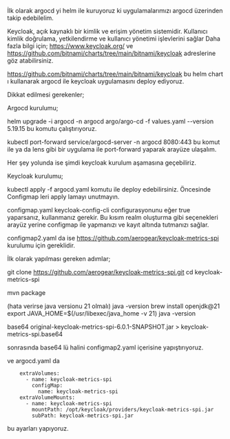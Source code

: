 İlk olarak argocd yi helm ile kuruyoruz ki uygulamalarımızı argocd üzerinden takip edebilelim.

Keycloak, açık kaynaklı bir kimlik ve erişim yönetim sistemidir. Kullanıcı kimlik doğrulama, yetkilendirme ve kullanıcı yönetimi işlevlerini sağlar
Daha fazla bilgi için; https://www.keycloak.org/ ve https://github.com/bitnami/charts/tree/main/bitnami/keycloak adreslerine göz atabilirsiniz.

https://github.com/bitnami/charts/tree/main/bitnami/keycloak bu helm chart ı kullanarak argocd ile keycloak uygulamasını deploy ediyoruz.

Dikkat edilmesi gerekenler;

Argocd kurulumu;

helm upgrade -i argocd -n argocd argo/argo-cd -f values.yaml --version 5.19.15 bu komutu çalıştırıyoruz.

kubectl port-forward service/argocd-server -n argocd 8080:443 bu komut ile ya da lens gibi bir uygulama ile port-forward yaparak arayüze ulaşalım.

Her şey yolunda ise şimdi keycloak kurulum aşamasına geçebiliriz.

Keycloak kurulumu;

kubectl apply -f argocd.yaml komutu ile deploy edebilirsiniz. Öncesinde Configmap leri apply lamayı unutmayın.

configmap.yaml keycloak-config-cli configurasyonunu eğer true yaparsanız, kullanmanız gerekir. Bu kısım realm oluşturma gibi seçenekleri arayüz yerine configmap ile yapmanızı ve kayıt altında tutmanızı sağlar.

configmap2.yaml da ise https://github.com/aerogear/keycloak-metrics-spi kurulumu için gereklidir.

İlk olarak yapılması gereken adımlar;

git clone https://github.com/aerogear/keycloak-metrics-spi.git
cd keycloak-metrics-spi

mvn package

(hata verirse java versionu 21 olmalı)
java -version
brew install openjdk@21
export JAVA_HOME=$(/usr/libexec/java_home -v 21)
java -version


base64 original-keycloak-metrics-spi-6.0.1-SNAPSHOT.jar > keycloak-metrics-spi.base64

sonrasında base64 lü halini configmap2.yaml içerisine yapıştırıyoruz.

ve argocd.yaml da 

        extraVolumes:
          - name: keycloak-metrics-spi
            configMap:
              name: keycloak-metrics-spi
        extraVolumeMounts:
          - name: keycloak-metrics-spi
            mountPath: /opt/keycloak/providers/keycloak-metrics-spi.jar
            subPath: keycloak-metrics-spi.jar

bu ayarları yapıyoruz.
